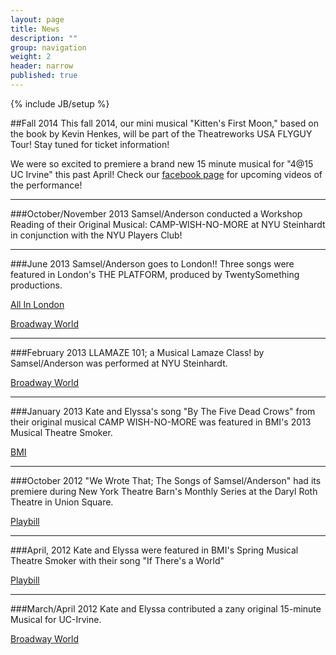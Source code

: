 ```yaml
---
layout: page
title: News
description: ""
group: navigation
weight: 2
header: narrow
published: true
---
```


{% include JB/setup %}

##Fall 2014
This fall 2014, our mini musical "Kitten's First Moon," based on the book by Kevin Henkes, will be part of the Theatreworks USA FLYGUY Tour! Stay tuned for ticket information!

We were so excited to premiere a brand new 15 minute musical for "4@15 UC Irvine" this past April! Check our [facebook page](https://www.facebook.com/SamselAnderson) for upcoming videos of the performance!

***

###October/November 2013
Samsel/Anderson conducted a Workshop Reading of their Original Musical: CAMP-WISH-NO-MORE at NYU Steinhardt in conjunction with the NYU Players Club!

***

###June 2013
Samsel/Anderson goes to London!! Three songs were featured in London's THE PLATFORM, produced by TwentySomething productions.

[All In London](http://www.allinlondon.co.uk/whats-on.php?event=106396)

[Broadway World](http://westend.broadwayworld.com/article/SMASH-Composer-Drew-Gasparini-and-Twentysomething-to-Kick-Off-PLATFORM-LDN-Concert-Series-June-9-20130529)

***

###February 2013
LLAMAZE 101; a Musical Lamaze Class! by Samsel/Anderson was performed at NYU Steinhardt.

[Broadway World](http://broadwayworld.com/article/NYU-Steinhardts-415-Four-New-Fifteen-Minute-Musicals-Set-for-22-3-20130201)

***

###January 2013
Kate and Elyssa's song "By The Five Dead Crows" from their original musical CAMP WISH-NO-MORE was featured in BMI's 2013 Musical Theatre Smoker.

[BMI](http://www.bmi.com/photos/entry/559685)

***

###October 2012
"We Wrote That; The Songs of Samsel/Anderson" had its premiere during New York Theatre Barn's Monthly Series at the Daryl Roth Theatre in Union Square. 

[Playbill](http://www.playbill.com/news/article/171025-NYTB-Concert-to-Showcase-Songs-by-Elyssa-Samsel-Kate-Anderson-Julian-Blackmore-and-More)

***

###April, 2012
Kate and Elyssa were featured in BMI's Spring Musical Theatre Smoker with their song "If There's a World" 

[Playbill](http://www.playbill.com/news/article/165262-Amy-Justman-Donna-Vivino-Jason-Patrick-Sands-and-More-Will-Perform-at-BMIs-Smoker-Showcase)

***

###March/April 2012
Kate and Elyssa contributed a zany original 15-minute Musical for UC-Irvine.

[Broadway World](http://broadwayworld.com/article/415-4-NEW-15-MINUTE-MUSICALS-Set-for-Friday-Show-Include-WHO-WANTS-TO-BE-ADOPTED-Irving-CA-20120417)
